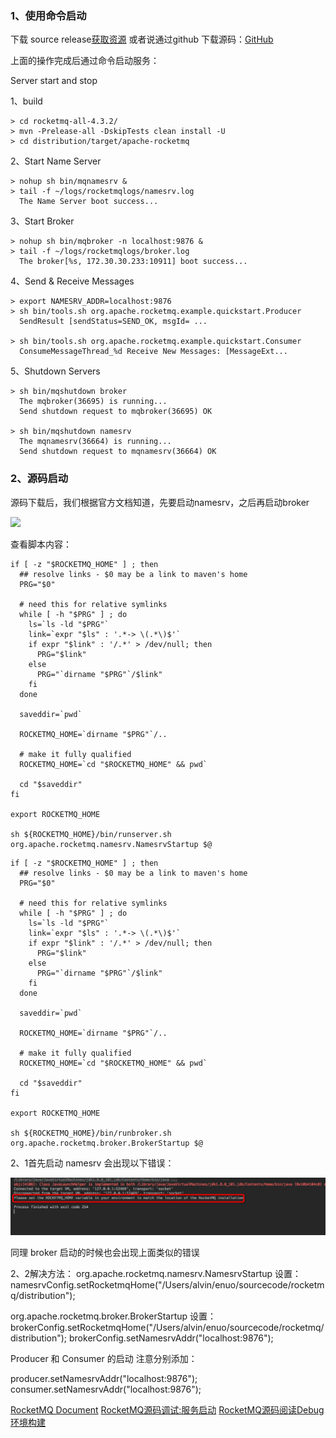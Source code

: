 ### 1、使用命令启动
下载 source release[获取资源](https://www.apache.org/dyn/closer.cgi?path=rocketmq/4.3.2/rocketmq-all-4.3.2-source-release.zip)
或者说通过github 下载源码：[GitHub](https://github.com/apache/rocketmq/)

上面的操作完成后通过命令启动服务：

Server start and stop

1、build 
```
> cd rocketmq-all-4.3.2/
> mvn -Prelease-all -DskipTests clean install -U
> cd distribution/target/apache-rocketmq
```


2、Start Name Server
```
> nohup sh bin/mqnamesrv &
> tail -f ~/logs/rocketmqlogs/namesrv.log
  The Name Server boot success...  
``` 

3、Start Broker
```
> nohup sh bin/mqbroker -n localhost:9876 &
> tail -f ~/logs/rocketmqlogs/broker.log 
  The broker[%s, 172.30.30.233:10911] boot success...
```

4、Send & Receive Messages
```
> export NAMESRV_ADDR=localhost:9876
> sh bin/tools.sh org.apache.rocketmq.example.quickstart.Producer
  SendResult [sendStatus=SEND_OK, msgId= ...

> sh bin/tools.sh org.apache.rocketmq.example.quickstart.Consumer
  ConsumeMessageThread_%d Receive New Messages: [MessageExt...
```

5、Shutdown Servers
```
> sh bin/mqshutdown broker
  The mqbroker(36695) is running...
  Send shutdown request to mqbroker(36695) OK

> sh bin/mqshutdown namesrv
  The mqnamesrv(36664) is running...
  Send shutdown request to mqnamesrv(36664) OK
```

### 2、源码启动

源码下载后，我们根据官方文档知道，先要启动namesrv，之后再启动broker

![](https://user-gold-cdn.xitu.io/2018/4/14/162bfce25267ea14?imageslim)

查看脚本内容：

```
if [ -z "$ROCKETMQ_HOME" ] ; then
  ## resolve links - $0 may be a link to maven's home
  PRG="$0"

  # need this for relative symlinks
  while [ -h "$PRG" ] ; do
    ls=`ls -ld "$PRG"`
    link=`expr "$ls" : '.*-> \(.*\)$'`
    if expr "$link" : '/.*' > /dev/null; then
      PRG="$link"
    else
      PRG="`dirname "$PRG"`/$link"
    fi
  done

  saveddir=`pwd`

  ROCKETMQ_HOME=`dirname "$PRG"`/..

  # make it fully qualified
  ROCKETMQ_HOME=`cd "$ROCKETMQ_HOME" && pwd`

  cd "$saveddir"
fi

export ROCKETMQ_HOME

sh ${ROCKETMQ_HOME}/bin/runserver.sh org.apache.rocketmq.namesrv.NamesrvStartup $@
```

```
if [ -z "$ROCKETMQ_HOME" ] ; then
  ## resolve links - $0 may be a link to maven's home
  PRG="$0"

  # need this for relative symlinks
  while [ -h "$PRG" ] ; do
    ls=`ls -ld "$PRG"`
    link=`expr "$ls" : '.*-> \(.*\)$'`
    if expr "$link" : '/.*' > /dev/null; then
      PRG="$link"
    else
      PRG="`dirname "$PRG"`/$link"
    fi
  done

  saveddir=`pwd`

  ROCKETMQ_HOME=`dirname "$PRG"`/..

  # make it fully qualified
  ROCKETMQ_HOME=`cd "$ROCKETMQ_HOME" && pwd`

  cd "$saveddir"
fi

export ROCKETMQ_HOME

sh ${ROCKETMQ_HOME}/bin/runbroker.sh org.apache.rocketmq.broker.BrokerStartup $@
```

2、1首先启动 namesrv
会出现以下错误：

![avatar](img/1547200278740_图片.png)

同理 broker 启动的时候也会出现上面类似的错误

2、2解决方法：
org.apache.rocketmq.namesrv.NamesrvStartup 设置：
namesrvConfig.setRocketmqHome("/Users/alvin/enuo/sourcecode/rocketmq/distribution");

org.apache.rocketmq.broker.BrokerStartup 设置：
brokerConfig.setRocketmqHome("/Users/alvin/enuo/sourcecode/rocketmq/distribution");
            brokerConfig.setNamesrvAddr("localhost:9876");
            
Producer 和 Consumer 的启动 注意分别添加：

producer.setNamesrvAddr("localhost:9876");
consumer.setNamesrvAddr("localhost:9876");


[RocketMQ Document](https://rocketmq.apache.org/docs/quick-start/)
[RocketMQ源码调试:服务启动](https://juejin.im/entry/5ad0d89751882555677efaa5)
[RocketMQ源码阅读Debug环境构建](https://www.jianshu.com/p/ad9764022e8a)

